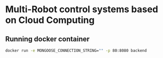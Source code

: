 # Multi-Robot control systems based on Cloud Computing

## Running docker container

```bash
docker run -e MONGOOSE_CONNECTION_STRING="" -p 80:8080 backend
```
